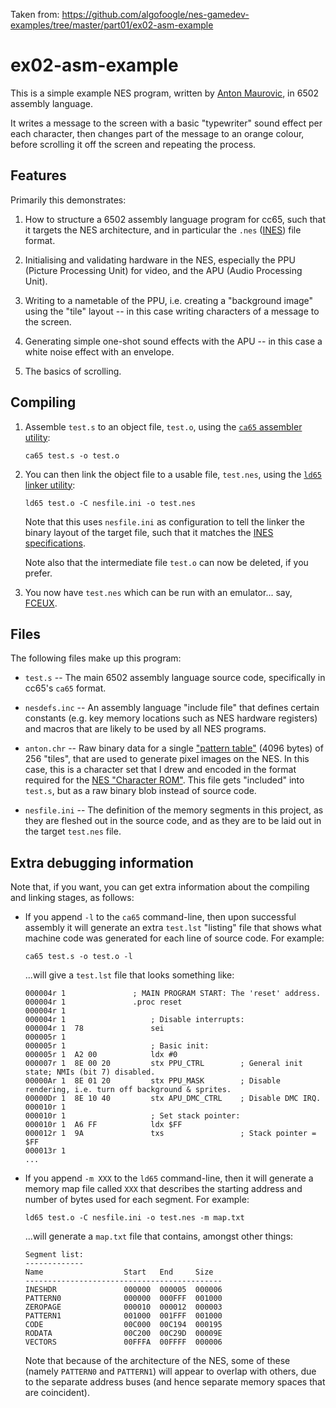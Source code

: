 Taken from: https://github.com/algofoogle/nes-gamedev-examples/tree/master/part01/ex02-asm-example

# ex02-asm-example

This is a simple example NES program, written by [Anton Maurovic](http://anton.maurovic.com),
in 6502 assembly language.

It writes a message to the screen with a basic "typewriter" sound effect per each
character, then changes part of the message to an orange colour, before scrolling it
off the screen and repeating the process.


## Features

Primarily this demonstrates:

1.	How to structure a 6502 assembly language program for cc65, such that it targets
	the NES architecture, and in particular the `.nes`
	([INES](http://wiki.nesdev.com/w/index.php/INES)) file format.

2.	Initialising and validating hardware in the NES, especially the PPU (Picture Processing Unit)
	for video, and the APU (Audio Processing Unit).

3.	Writing to a nametable of the PPU, i.e. creating a "background image" using the "tile" layout
	-- in this case writing characters of a message to the screen.

4.	Generating simple one-shot sound effects with the APU -- in this case a white noise
	effect with an envelope.

5.	The basics of scrolling.


## Compiling

1.	Assemble `test.s` to an object file, `test.o`, using the
	[`ca65` assembler utility](http://www.cc65.org/doc/ca65.html):

		ca65 test.s -o test.o

2.	You can then link the object file to a usable file, `test.nes`, using the
	[`ld65` linker utility](http://www.cc65.org/doc/ld65.html):

		ld65 test.o -C nesfile.ini -o test.nes

	Note that this uses `nesfile.ini` as configuration to tell the linker the binary
	layout of the target file, such that it matches the
	[INES specifications](http://wiki.nesdev.com/w/index.php/INES).

	Note also that the intermediate file `test.o` can now be deleted, if you prefer.

3.	You now have `test.nes` which can be run with an emulator... say,
	[FCEUX](http://www.fceux.com/web/download.html).


## Files

The following files make up this program:

*	`test.s` -- The main 6502 assembly language source code, specifically in cc65's `ca65` format.

*	`nesdefs.inc` -- An assembly language "include file" that defines certain constants
	(e.g. key memory locations such as NES hardware registers)
	and macros that are likely to be used by all NES programs.

*	`anton.chr` -- Raw binary data for a single
	["pattern table"](http://wiki.nesdev.com/w/index.php/PPU_pattern_tables) (4096 bytes) of 256 "tiles", that
	are used to generate pixel images on the NES. In this case, this is a character set
	that I drew and encoded in the format required for the
	[NES "Character ROM"](http://wiki.nesdev.com/w/index.php/CHR_ROM_vs._CHR_RAM). This file gets
	"included" into `test.s`, but as a raw binary blob instead of source code.

*	`nesfile.ini` -- The definition of the memory segments in this project, as they are fleshed out
	in the source code, and as they are to be laid out in the target `test.nes` file.


## Extra debugging information

Note that, if you want, you can get extra information about the compiling and linking
stages, as follows:

*	If you append `-l` to the `ca65` command-line, then upon successful assembly it
	will generate an extra `test.lst` "listing" file that shows what machine code was generated
	for each line of source code. For example:

		ca65 test.s -o test.o -l

	...will give a `test.lst` file that looks something like:

		000004r 1               ; MAIN PROGRAM START: The 'reset' address.
		000004r 1               .proc reset
		000004r 1               
		000004r 1               	; Disable interrupts:
		000004r 1  78           	sei
		000005r 1               
		000005r 1               	; Basic init:
		000005r 1  A2 00        	ldx #0
		000007r 1  8E 00 20     	stx PPU_CTRL		; General init state; NMIs (bit 7) disabled.
		00000Ar 1  8E 01 20     	stx PPU_MASK		; Disable rendering, i.e. turn off background & sprites.
		00000Dr 1  8E 10 40     	stx APU_DMC_CTRL	; Disable DMC IRQ.
		000010r 1               
		000010r 1               	; Set stack pointer:
		000010r 1  A6 FF        	ldx $FF
		000012r 1  9A           	txs					; Stack pointer = $FF
		000013r 1               
		...

*	If you append `-m XXX` to the `ld65` command-line, then it will generate a memory
	map file called `XXX` that describes the starting address and number of bytes used
	for each segment. For example:

		ld65 test.o -C nesfile.ini -o test.nes -m map.txt

	...will generate a `map.txt` file that contains, amongst other things:

		Segment list:
		-------------
		Name                  Start   End     Size
		--------------------------------------------
		INESHDR               000000  000005  000006
		PATTERN0              000000  000FFF  001000
		ZEROPAGE              000010  000012  000003
		PATTERN1              001000  001FFF  001000
		CODE                  00C000  00C194  000195
		RODATA                00C200  00C29D  00009E
		VECTORS               00FFFA  00FFFF  000006

	Note that because of the architecture of the NES, some of these
	(namely `PATTERN0` and `PATTERN1`) will appear to overlap with others, due to the
	separate address buses (and hence separate memory spaces that are coincident).
